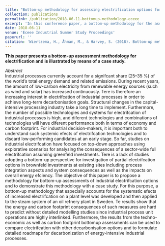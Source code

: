```yaml
---
title: "Bottom-up methodology for assessing electrification options for deep decarbonisation of industrial processes"
collection: publications
permalink: /publication/2018-06-11-bottomup-methodology-eceee
excerpt: 'In this conference paper, a bottom-up methodology for the assessment of electrification options for industrial processes is presented and illutrated by means of a case study.'
date: 2018-06-11
venue: 'Eceee Industrial Summer Study Proceedings'
paperurl: ''
citation: 'Wiertzema, H., Åhman, M., & Harvey, S. (2018). Bottom-up methodology for assessing electrification options for deep decarbonisation of industrial processes. Paper presented at the <i>Eceee Industrial Summer Study Proceedings</i>, 2018-June 389-397.'
---
```

**This paper presents a bottom-up assessment methodology for electrification and is illustrated by means of a case study.**

_Abstract_  
Industrial processes currently account for a signifcant share (25–35 %) of the world’s total energy demand and related emissions. During recent years, the amount of low-carbon electricity from renewable energy sources (such as wind and solar) has increased continuously. Tere is therefore an increasing interest
in electrifcation of industrial processes in order to achieve long-term decarbonisation goals. Structural changes in the capital-intensive processing industry take a long time to implement. Furthermore, the number of possible technologies and systems for electrifcation of industrial processes is high, and diferent technologies and combinations of technologies will have diferent performance both in terms of economy and carbon footprint. For industrial
decision-makers, it is important both to understand such systemic efects of electrifcation technologies and to discard low-performing candidates at an early stage. So far, studies on industrial electrifcation have focused on top-down approaches using explorative scenarios for analysing the consequences of
a sector-wide full electrifcation assuming greenfeld investments. Tere is a lack of studies adopting a bottom-up perspective for investigation of partial electrifcation options in brownfeld investments at existing sites including process integration aspects and system consequences as well as the impacts on overall energy efciency. The objective of this paper is to propose a methodology for bottom-up assessments of industrial electrifcation options and to demonstrate this methodology with a case study. For this purpose, a bottom-up methodology that especially accounts for the systematic efects of increased electrifcation on a plant level was developed and then applied to the steam system of an oil refnery plant in Sweden. Te results show that the energy and
carbon footprint consequences of such measures are hard to predict without detailed modelling studies since industrial process unit operations are highly interlinked. Furthermore, the results from the techno-economic as well as carbon footprint bottomup assessments can be used to compare electrifcation with other decarbonisation options and to formulate detailed roadmaps for
decarbonization of energy-intensive industrial processes.
